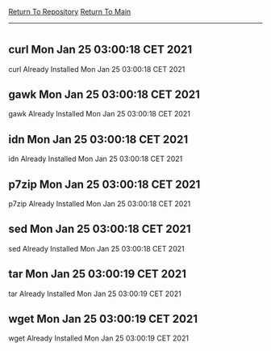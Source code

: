 [Return To Repository](https://github.com/bast69/piholeparser/)
[Return To Main](https://github.com/bast69/piholeparser/blob/master/RecentRunLogs/Mainlog.md)
____________________________________
# 
## curl Mon Jan 25 03:00:18 CET 2021
curl Already Installed Mon Jan 25 03:00:18 CET 2021
## gawk Mon Jan 25 03:00:18 CET 2021
gawk Already Installed Mon Jan 25 03:00:18 CET 2021
## idn Mon Jan 25 03:00:18 CET 2021
idn Already Installed Mon Jan 25 03:00:18 CET 2021
## p7zip Mon Jan 25 03:00:18 CET 2021
p7zip Already Installed Mon Jan 25 03:00:18 CET 2021
## sed Mon Jan 25 03:00:18 CET 2021
sed Already Installed Mon Jan 25 03:00:18 CET 2021
## tar Mon Jan 25 03:00:19 CET 2021
tar Already Installed Mon Jan 25 03:00:19 CET 2021
## wget Mon Jan 25 03:00:19 CET 2021
wget Already Installed Mon Jan 25 03:00:19 CET 2021
